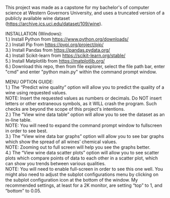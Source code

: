 This project was made as a capstone for my bachelor's of computer science at Western Governors University, and uses a truncated version of a publicly available wine dataset (https://archive.ics.uci.edu/dataset/109/wine).

INSTALLATION (Windows):  
	1.) Install Python from https://www.python.org/downloads/  
	2.) Install Pip from https://pypi.org/project/pip/  
	3.) Install Pandas from https://pandas.pydata.org/  
	4.) Install Scikit-learn from https://scikit-learn.org/stable/  
	5.) Install Matplotlib from https://matplotlib.org/  
	6.) Download this repo, then from file explorer, select the file path bar, enter "cmd" and enter "python main.py" within the command prompt window.  

MENU OPTION GUIDE:  
	1.) The “Predict wine quality” option will allow you to predict the quality of a wine using requested values.  
		NOTE: Insert the requested values as numbers or decimals. Do NOT insert letters or other extraneous symbols, as it WILL crash the program. Such checks are beyond the scope of this project's intentions.  
	2.) The “View wine data table” option will allow you to see the dataset as an in-line table.  
		NOTE: You will need to expand the command prompt window to fullscreen in order to see best.  
	3.) The “View wine data bar graphs” option will allow you to see bar graphs which show the spread of all wines’ chemical values.  
		NOTE: Zooming out to full screen will help you see the graphs better.  
	4.) The “View wine data scatter plots” option will allow you to see scatter plots which compare points of data to each other in a scatter plot, which can show you trends between various qualities.  
		NOTE: You will need to enable full-screen in order to see this one well. You might also need to adjust the subplot configurations menu by clicking on the subplot configuration icon at the bottom of the window. My recommended settings, at least for a 2K monitor, are setting “top” to 1, and “bottom” to 0.05.  
